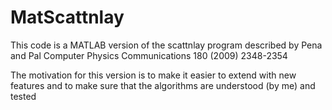 # MatScattnlay

This code is a MATLAB version of the scattnlay program described by Pena and Pal 
Computer Physics Communications 180 (2009) 2348-2354

The motivation for this version is to make it easier to extend with new features and to make sure that the algorithms are understood (by me) and tested


